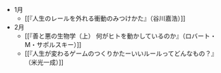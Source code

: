  - 1月
	- [[『人生のレールを外れる衝動のみつけかた』（谷川嘉浩）]]
- 2月
	- [[『善と悪の生物学（上） 何がヒトを動かしているのか』（ロバート・M・サポルスキー）]]
	- [[『人生が変わるゲームのつくりかたーいいルールってどんなもの？』（米光一成）]]